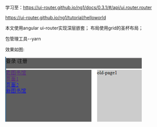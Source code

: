 学习至：https://ui-router.github.io/ng1/docs/0.3.1/#/api/ui.router.router

https://ui-router.github.io/ng1/tutorial/helloworld

本文使用angular  ui-router实现深层嵌套；
布局使用grid的圣杯布局；

包管理工具--yarn

效果如图:

![ui-router三级导航](https://raw.githubusercontent.com/pingping1122/myAngularProject/master/images/ui-router.png)